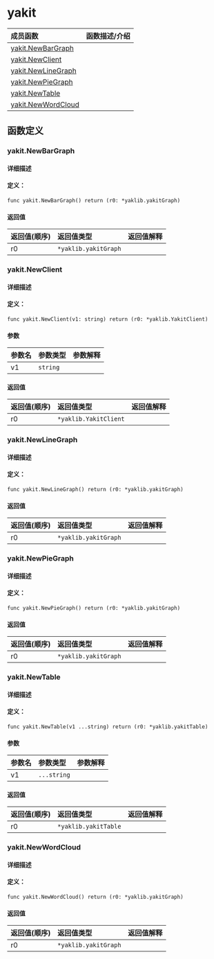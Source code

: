 # yakit


|成员函数|函数描述/介绍|
|:------|:--------|
 | [yakit.NewBarGraph](#yakitnewbargraph) |  |
 | [yakit.NewClient](#yakitnewclient) |  |
 | [yakit.NewLineGraph](#yakitnewlinegraph) |  |
 | [yakit.NewPieGraph](#yakitnewpiegraph) |  |
 | [yakit.NewTable](#yakitnewtable) |  |
 | [yakit.NewWordCloud](#yakitnewwordcloud) |  |




 



## 函数定义

### yakit.NewBarGraph



#### 详细描述



#### 定义：

`func yakit.NewBarGraph() return (r0: *yaklib.yakitGraph)`

 


#### 返回值

|返回值(顺序)|返回值类型|返回值解释|
|:-----------|:---------- |:-----------|
| r0 | `*yaklib.yakitGraph` |   |


 
### yakit.NewClient



#### 详细描述



#### 定义：

`func yakit.NewClient(v1: string) return (r0: *yaklib.YakitClient)`


#### 参数

|参数名|参数类型|参数解释|
|:-----------|:---------- |:-----------|
| v1 | `string` |   |





#### 返回值

|返回值(顺序)|返回值类型|返回值解释|
|:-----------|:---------- |:-----------|
| r0 | `*yaklib.YakitClient` |   |


 
### yakit.NewLineGraph



#### 详细描述



#### 定义：

`func yakit.NewLineGraph() return (r0: *yaklib.yakitGraph)`

 


#### 返回值

|返回值(顺序)|返回值类型|返回值解释|
|:-----------|:---------- |:-----------|
| r0 | `*yaklib.yakitGraph` |   |


 
### yakit.NewPieGraph



#### 详细描述



#### 定义：

`func yakit.NewPieGraph() return (r0: *yaklib.yakitGraph)`

 


#### 返回值

|返回值(顺序)|返回值类型|返回值解释|
|:-----------|:---------- |:-----------|
| r0 | `*yaklib.yakitGraph` |   |


 
### yakit.NewTable



#### 详细描述



#### 定义：

`func yakit.NewTable(v1 ...string) return (r0: *yaklib.yakitTable)`


#### 参数

|参数名|参数类型|参数解释|
|:-----------|:---------- |:-----------|
| v1 | `...string` |   |





#### 返回值

|返回值(顺序)|返回值类型|返回值解释|
|:-----------|:---------- |:-----------|
| r0 | `*yaklib.yakitTable` |   |


 
### yakit.NewWordCloud



#### 详细描述



#### 定义：

`func yakit.NewWordCloud() return (r0: *yaklib.yakitGraph)`

 


#### 返回值

|返回值(顺序)|返回值类型|返回值解释|
|:-----------|:---------- |:-----------|
| r0 | `*yaklib.yakitGraph` |   |


 


